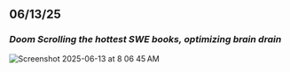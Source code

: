## 06/13/25
### <em> Doom Scrolling the hottest SWE books,</em>  <em> optimizing brain drain </em>
![Screenshot 2025-06-13 at 8 06 45 AM](https://github.com/user-attachments/assets/f72ba374-5658-400f-816b-32411d39d808)
